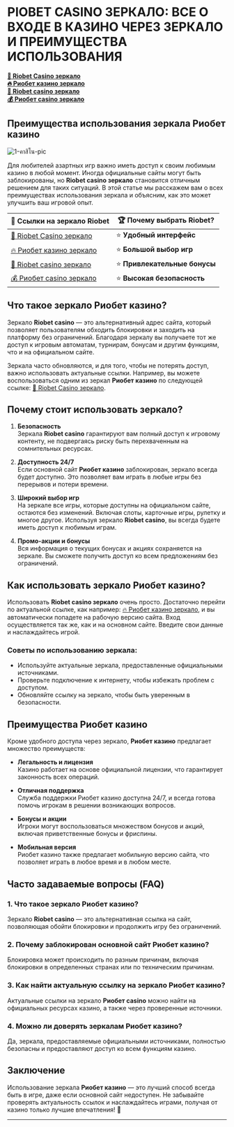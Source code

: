 # РIOBET CASINO ЗЕРКАЛО: ВСЕ О ВХОДЕ В КАЗИНО ЧЕРЕЗ ЗЕРКАЛО И ПРЕИМУЩЕСТВА ИСПОЛЬЗОВАНИЯ

**[🎰 Riobet Casino зеркало](https://brandplay.link/dtx89f2L)**  
**[🔥 Риобет казино зеркало](https://brandplay.link/dtx89f2L)**  
**[💎 Riobet casino зеркало](https://brandplay.link/dtx89f2L)**  
**[💰 Риобет casino зеркало](https://brandplay.link/dtx89f2L)**

## Преимущества использования зеркала Риобет казино
![1-คาสิโน-pic](https://github.com/user-attachments/assets/1f89f63e-7ec4-48c2-b79c-1b666c6a01e0)

Для любителей азартных игр важно иметь доступ к своим любимым казино в любой момент. Иногда официальные сайты могут быть заблокированы, но **Riobet casino зеркало** становится отличным решением для таких ситуаций. В этой статье мы расскажем вам о всех преимуществах использования зеркала и объясним, как это может улучшить ваш игровой опыт.

| 🔗 **Ссылки на зеркало Riobet**  | 🏆 **Почему выбрать Riobet?**  |
|----------------------------------|--------------------------------|
| [🎰 Riobet Casino зеркало](https://brandplay.link/dtx89f2L)   | ⭐ **Удобный интерфейс** |
| [🔥 Риобет казино зеркало](https://brandplay.link/dtx89f2L)    | ⭐ **Большой выбор игр**   |
| [💎 Riobet casino зеркало](https://brandplay.link/dtx89f2L)    | ⭐ **Привлекательные бонусы** |
| [💰 Риобет casino зеркало](https://brandplay.link/dtx89f2L)    | ⭐ **Высокая безопасность** |

## Что такое зеркало Риобет казино?

Зеркало **Riobet casino** — это альтернативный адрес сайта, который позволяет пользователям обходить блокировки и заходить на платформу без ограничений. Благодаря зеркалу вы получаете тот же доступ к игровым автоматам, турнирам, бонусам и другим функциям, что и на официальном сайте.

Зеркала часто обновляются, и для того, чтобы не потерять доступ, важно использовать актуальные ссылки. Например, вы можете воспользоваться одним из зеркал **Риобет казино** по следующей ссылке: [🎰 Riobet Casino зеркало](https://brandplay.link/dtx89f2L).

## Почему стоит использовать зеркало?

1. **Безопасность**  
   Зеркала **Riobet casino** гарантируют вам полный доступ к игровому контенту, не подвергаясь риску быть перехваченным на сомнительных ресурсах.

2. **Доступность 24/7**  
   Если основной сайт **Риобет казино** заблокирован, зеркало всегда будет доступно. Это позволяет вам играть в любые игры без перерывов и потери времени.

3. **Широкий выбор игр**  
   На зеркале все игры, которые доступны на официальном сайте, остаются без изменений. Включая слоты, карточные игры, рулетку и многое другое. Используя зеркало **Riobet casino**, вы всегда будете иметь доступ к любимым играм.

4. **Промо-акции и бонусы**  
   Вся информация о текущих бонусах и акциях сохраняется на зеркале. Вы сможете получить доступ ко всем предложениям без ограничений.

## Как использовать зеркало Риобет казино?

Использовать **Riobet casino зеркало** очень просто. Достаточно перейти по актуальной ссылке, как например: [🔥 Риобет казино зеркало](https://brandplay.link/dtx89f2L), и вы автоматически попадете на рабочую версию сайта. Вход осуществляется так же, как и на основном сайте. Введите свои данные и наслаждайтесь игрой.

### Советы по использованию зеркала:

- Используйте актуальные зеркала, предоставленные официальными источниками.
- Проверьте подключение к интернету, чтобы избежать проблем с доступом.
- Обновляйте ссылку на зеркало, чтобы быть уверенным в безопасности.

## Преимущества Риобет казино

Кроме удобного доступа через зеркало, **Риобет казино** предлагает множество преимуществ:

- **Легальность и лицензия**  
  Казино работает на основе официальной лицензии, что гарантирует законность всех операций.

- **Отличная поддержка**  
  Служба поддержки Риобет казино доступна 24/7, и всегда готова помочь игрокам в решении возникающих вопросов.

- **Бонусы и акции**  
  Игроки могут воспользоваться множеством бонусов и акций, включая приветственные бонусы и фриспины.

- **Мобильная версия**  
  Риобет казино также предлагает мобильную версию сайта, что позволяет играть в любое время и в любом месте.

## Часто задаваемые вопросы (FAQ)

### 1. Что такое зеркало Риобет казино?

Зеркало **Riobet casino** — это альтернативная ссылка на сайт, позволяющая обойти блокировки и продолжить игру без ограничений.

### 2. Почему заблокирован основной сайт Риобет казино?

Блокировка может происходить по разным причинам, включая блокировки в определенных странах или по техническим причинам.

### 3. Как найти актуальную ссылку на зеркало Риобет казино?

Актуальные ссылки на зеркало **Риобет casino** можно найти на официальных ресурсах казино, а также через проверенные источники.

### 4. Можно ли доверять зеркалам Риобет казино?

Да, зеркала, предоставляемые официальными источниками, полностью безопасны и предоставляют доступ ко всем функциям казино.

## Заключение

Использование зеркала **Риобет казино** — это лучший способ всегда быть в игре, даже если основной сайт недоступен. Не забывайте проверять актуальность ссылок и наслаждайтесь играми, получая от казино только лучшие впечатления! 🎉

---

